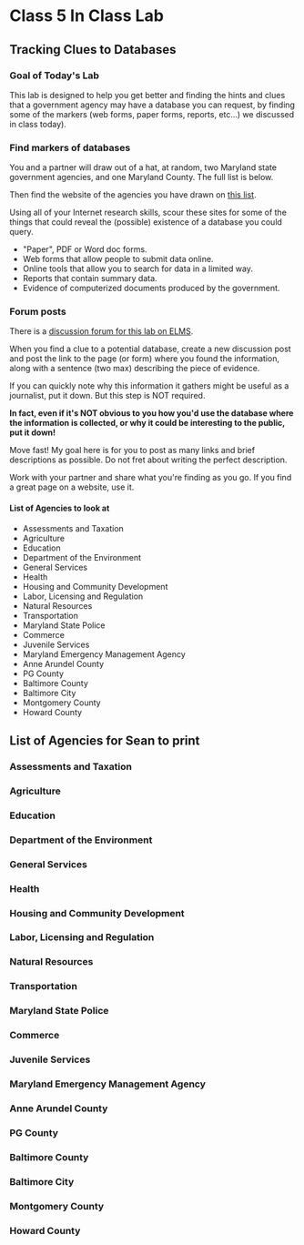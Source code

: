 # Class 5 In Class Lab
## Tracking Clues to Databases

### Goal of Today's Lab

This lab is designed to help you get better and finding the hints and clues that a government agency may have a database you can request, by finding some of the markers (web forms, paper forms, reports, etc...) we discussed in class today).

### Find markers of databases

You and a partner will draw out of a hat, at random, two Maryland state government agencies, and one Maryland County.  The full list is below.  

Then find the website of the agencies you have drawn on [this list](http://www.maryland.gov/pages/agency_directory.aspx).

Using all of your Internet research skills, scour these sites for some of the things that could reveal the (possible) existence of a database you could query.

* "Paper", PDF or Word doc forms.
* Web forms that allow people to submit data online.
* Online tools that allow you to search for data in a limited way.
* Reports that contain summary data.
* Evidence of computerized documents produced by the government.   

### Forum posts

There is a [discussion forum for this lab on ELMS](https://umd.instructure.com/courses/1259604/discussion_topics/3575072).

When you find a clue to a potential database, create a new discussion post and post the link to the page (or form) where you found the information, along with a sentence (two max) describing the piece of evidence.  

If you can quickly note why this information it gathers might be useful as a journalist, put it down.  But this step is NOT required.

**In fact, even if it's NOT obvious to you how you'd use the database where the information is collected, or why it could be interesting to the public, put it down!**

Move fast! My goal here is for you to post as many links and brief descriptions as possible.  Do not fret about writing the perfect description.

Work with your partner and share what you're finding as you go.  If you find a great page on a website, use it.    


#### List of Agencies to look at

* Assessments and Taxation
* Agriculture
* Education
* Department of the Environment
* General Services
* Health
* Housing and Community Development
* Labor, Licensing and Regulation
* Natural Resources
* Transportation
* Maryland State Police
* Commerce
* Juvenile Services
* Maryland Emergency Management Agency
* Anne Arundel County
* PG County
* Baltimore County
* Baltimore City
* Montgomery County
* Howard County


## List of Agencies for Sean to print

### Assessments and Taxation

### Agriculture

### Education

### Department of the Environment

### General Services

### Health

### Housing and Community Development

### Labor, Licensing and Regulation

### Natural Resources

### Transportation

### Maryland State Police

### Commerce

### Juvenile Services

### Maryland Emergency Management Agency

### Anne Arundel County

### PG County

### Baltimore County

### Baltimore City

### Montgomery County

### Howard County
